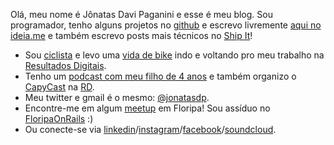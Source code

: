 Olá, meu nome é Jônatas Davi Paganini e esse é meu blog. Sou programador, tenho alguns projetos no [github](https://github.com/jonatas) e escrevo
livremente [aqui no ideia.me](/) e também escrevo posts mais técnicos no [Ship It](http://shipit.resultadosdigitais.com.br)!

- Sou [ciclista](https://www.strava.com/athletes/12104550) e levo uma [vida de bike](/vida-de-bike) indo e voltando pro meu trabalho na [Resultados Digitais](http://resultadosdigitais.com.br).
- Tenho um [podcast com meu filho de 4 anos](http://lorenzo.ideia.me) e também organizo o [CapyCast](http://soundcloud.com/rdshipit) na [RD](http://resultadosdigitais.com.br).
- Meu twitter e gmail é o mesmo: [@jonatasdp](https://twitter.com/jonatasdp).
- Encontre-me em algum [meetup](http://www.meetup.com/members/185190193/) em Floripa! Sou assíduo no [FloripaOnRails](http://floripaonrails.com.br) :)
- Ou conecte-se via [linkedin](https://br.linkedin.com/in/jonatasdp)/[instagram](https://instagram.com/jonatasdp)/[facebook](https://fb.com/jonatas.paganini)/[soundcloud](http://soundcloud.com/jonatasdp).
